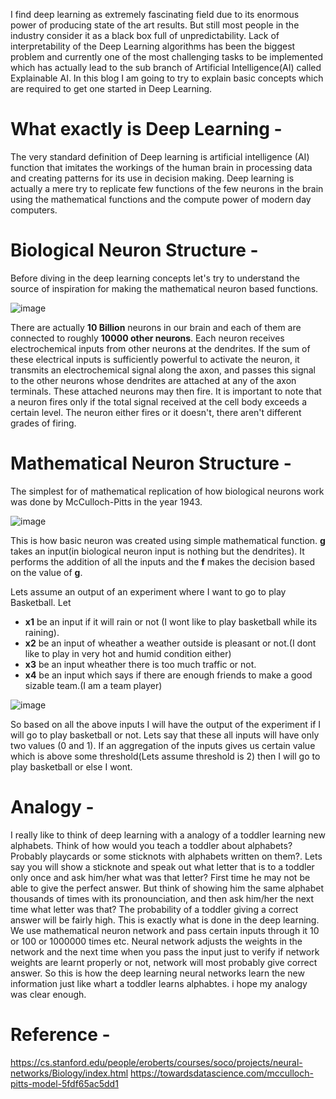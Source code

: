 I find deep learning as extremely fascinating field due to its enormous power of producing state of the art results. But still most people in the industry consider it as a black box full of unpredictability. Lack of interpretability of the Deep Learning algorithms has been the biggest problem and currently one of the most challenging tasks to be implemented which has actually lead to the sub branch of Artificial Intelligence(AI) called Explainable AI. In this blog I am going to try to explain basic concepts which are required to get one started in Deep Learning. 

# **What exactly is Deep Learning** - 

The very standard definition of Deep learning is artificial intelligence (AI) function that imitates the workings of the human brain in processing data and creating patterns for its use in decision making. Deep learning is actually a mere try to replicate few functions of the few neurons in the brain using the mathematical functions and the compute power of modern day computers. 

# **Biological Neuron Structure** -
Before diving in the deep learning concepts let's try to understand the source of inspiration for making the mathematical neuron based functions. 

![image](https://user-images.githubusercontent.com/46114095/126327718-214de2e6-e0ed-4c33-ab1c-223c9b4b799a.png)

There are actually **10 Billion** neurons in our brain and each of them are connected to roughly **10000 other neurons**. Each neuron receives electrochemical inputs from other neurons at the dendrites.  If the sum of these electrical inputs is sufficiently powerful to activate the neuron, it transmits an electrochemical signal along the axon, and passes this signal to the other neurons whose dendrites are attached at any of the axon terminals. These attached neurons may then fire. It is important to note that a neuron fires only if the total signal received at the cell body exceeds a certain level.  The neuron either fires or it doesn't, there aren't different grades of firing.

# **Mathematical Neuron Structure** - 
The simplest for of mathematical replication of how biological neurons work was done by McCulloch-Pitts in the year 1943.

![image](https://user-images.githubusercontent.com/46114095/126329005-e7e1a503-628b-4a1a-908d-af792d5cf4f5.png)

This is how basic neuron was created using simple mathematical function. **g** takes an input(in biological neuron input is nothing but the dendrites). It performs the addition of all the inputs and the **f** makes the decision based on the value of **g**.

Lets assume an output of an experiment where I want to go to play Basketball. Let 
* **x1** be an input if it will rain or not (I wont like to play basketball while its raining).
* **x2** be an input of wheather a weather outside is pleasant or not.(I dont like to play in very hot and humid condition either)
* **x3** be an input wheather there is too much traffic or not.
* **x4** be an input which says if there are enough friends to make a good sizable team.(I am a team player)

![image](https://user-images.githubusercontent.com/46114095/126587876-43304436-2629-4268-aff7-5a7237174db2.png)


So based on all the above inputs I will have the output of the experiment if I will go to play basketball or not.
Lets say that these all inputs will have only two values (0 and 1). If an aggregation of the inputs gives us certain value which is above some threshold(Lets assume threshold is 2) then I will go to play basketball or else I wont.

# **Analogy** - 
I really like to think of deep learning with a analogy of a toddler learning new alphabets. Think of how would you teach a toddler about alphabets? Probably playcards or some sticknots with alphabets written on them?. Lets say you will show a sticknote and speak out what letter that is to a toddler only once and ask him/her what was that letter? First time he may not be able to give the perfect answer. But think of showing him the same alphabet thousands of times with its pronounciation, and then ask him/her the next time what letter was that? The probability of a toddler giving a correct answer will be fairly high. This is exactly what is done in the deep learning. We use mathematical neuron network and pass certain inputs through it 10 or 100 or 1000000 times etc. Neural network adjusts the weights in the network and the next time when you pass the input just to verify if network weights are learnt properly or not, network will most probably give correct answer. So this is how the deep learning neural networks learn the new information just like whart a toddler learns alphabtes. i hope my analogy was clear enough.

# **Reference** - 
https://cs.stanford.edu/people/eroberts/courses/soco/projects/neural-networks/Biology/index.html
https://towardsdatascience.com/mcculloch-pitts-model-5fdf65ac5dd1

